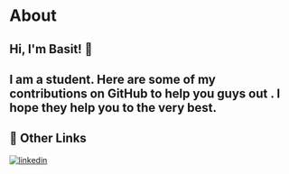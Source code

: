 


#  About 



## Hi, I'm Basit! 👋 
## I am a student. Here are some of my contributions on GitHub to help you guys out . I hope they help you to the very best.


## 🔗 Other Links

[![linkedin](https://img.shields.io/badge/linkedin-0A66C2?style=for-the-badge&logo=linkedin&logoColor=white)](https://www.linkedin.com/in/basit-xd/)



